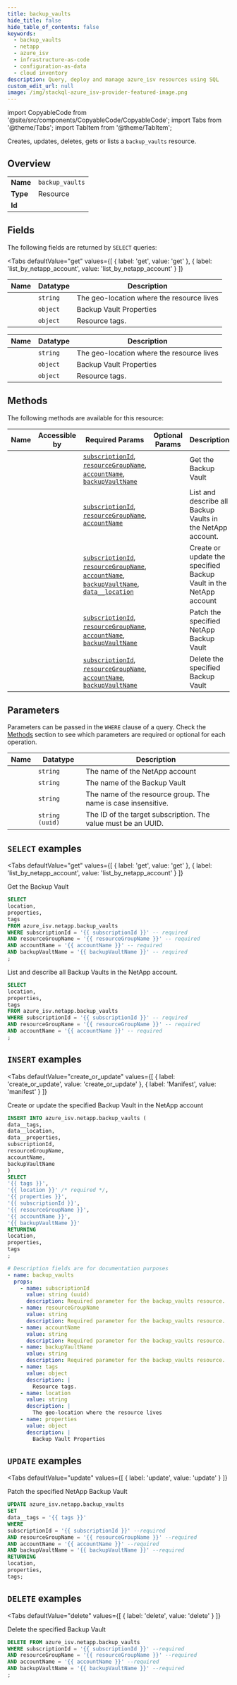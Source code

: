 ```yaml
--- 
title: backup_vaults
hide_title: false
hide_table_of_contents: false
keywords:
  - backup_vaults
  - netapp
  - azure_isv
  - infrastructure-as-code
  - configuration-as-data
  - cloud inventory
description: Query, deploy and manage azure_isv resources using SQL
custom_edit_url: null
image: /img/stackql-azure_isv-provider-featured-image.png
---
```


import CopyableCode from '@site/src/components/CopyableCode/CopyableCode';
import Tabs from '@theme/Tabs';
import TabItem from '@theme/TabItem';

Creates, updates, deletes, gets or lists a <code>backup_vaults</code> resource.

## Overview
<table><tbody>
<tr><td><b>Name</b></td><td><code>backup_vaults</code></td></tr>
<tr><td><b>Type</b></td><td>Resource</td></tr>
<tr><td><b>Id</b></td><td><CopyableCode code="azure_isv.netapp.backup_vaults" /></td></tr>
</tbody></table>

## Fields

The following fields are returned by `SELECT` queries:

<Tabs
    defaultValue="get"
    values={[
        { label: 'get', value: 'get' },
        { label: 'list_by_netapp_account', value: 'list_by_netapp_account' }
    ]}
>
<TabItem value="get">

<table>
<thead>
    <tr>
    <th>Name</th>
    <th>Datatype</th>
    <th>Description</th>
    </tr>
</thead>
<tbody>
<tr>
    <td><CopyableCode code="location" /></td>
    <td><code>string</code></td>
    <td>The geo-location where the resource lives</td>
</tr>
<tr>
    <td><CopyableCode code="properties" /></td>
    <td><code>object</code></td>
    <td>Backup Vault Properties</td>
</tr>
<tr>
    <td><CopyableCode code="tags" /></td>
    <td><code>object</code></td>
    <td>Resource tags.</td>
</tr>
</tbody>
</table>
</TabItem>
<TabItem value="list_by_netapp_account">

<table>
<thead>
    <tr>
    <th>Name</th>
    <th>Datatype</th>
    <th>Description</th>
    </tr>
</thead>
<tbody>
<tr>
    <td><CopyableCode code="location" /></td>
    <td><code>string</code></td>
    <td>The geo-location where the resource lives</td>
</tr>
<tr>
    <td><CopyableCode code="properties" /></td>
    <td><code>object</code></td>
    <td>Backup Vault Properties</td>
</tr>
<tr>
    <td><CopyableCode code="tags" /></td>
    <td><code>object</code></td>
    <td>Resource tags.</td>
</tr>
</tbody>
</table>
</TabItem>
</Tabs>

## Methods

The following methods are available for this resource:

<table>
<thead>
    <tr>
    <th>Name</th>
    <th>Accessible by</th>
    <th>Required Params</th>
    <th>Optional Params</th>
    <th>Description</th>
    </tr>
</thead>
<tbody>
<tr>
    <td><a href="#get"><CopyableCode code="get" /></a></td>
    <td><CopyableCode code="select" /></td>
    <td><a href="#parameter-subscriptionId"><code>subscriptionId</code></a>, <a href="#parameter-resourceGroupName"><code>resourceGroupName</code></a>, <a href="#parameter-accountName"><code>accountName</code></a>, <a href="#parameter-backupVaultName"><code>backupVaultName</code></a></td>
    <td></td>
    <td>Get the Backup Vault</td>
</tr>
<tr>
    <td><a href="#list_by_netapp_account"><CopyableCode code="list_by_netapp_account" /></a></td>
    <td><CopyableCode code="select" /></td>
    <td><a href="#parameter-subscriptionId"><code>subscriptionId</code></a>, <a href="#parameter-resourceGroupName"><code>resourceGroupName</code></a>, <a href="#parameter-accountName"><code>accountName</code></a></td>
    <td></td>
    <td>List and describe all Backup Vaults in the NetApp account.</td>
</tr>
<tr>
    <td><a href="#create_or_update"><CopyableCode code="create_or_update" /></a></td>
    <td><CopyableCode code="insert" /></td>
    <td><a href="#parameter-subscriptionId"><code>subscriptionId</code></a>, <a href="#parameter-resourceGroupName"><code>resourceGroupName</code></a>, <a href="#parameter-accountName"><code>accountName</code></a>, <a href="#parameter-backupVaultName"><code>backupVaultName</code></a>, <a href="#parameter-data__location"><code>data__location</code></a></td>
    <td></td>
    <td>Create or update the specified Backup Vault in the NetApp account</td>
</tr>
<tr>
    <td><a href="#update"><CopyableCode code="update" /></a></td>
    <td><CopyableCode code="update" /></td>
    <td><a href="#parameter-subscriptionId"><code>subscriptionId</code></a>, <a href="#parameter-resourceGroupName"><code>resourceGroupName</code></a>, <a href="#parameter-accountName"><code>accountName</code></a>, <a href="#parameter-backupVaultName"><code>backupVaultName</code></a></td>
    <td></td>
    <td>Patch the specified NetApp Backup Vault</td>
</tr>
<tr>
    <td><a href="#delete"><CopyableCode code="delete" /></a></td>
    <td><CopyableCode code="delete" /></td>
    <td><a href="#parameter-subscriptionId"><code>subscriptionId</code></a>, <a href="#parameter-resourceGroupName"><code>resourceGroupName</code></a>, <a href="#parameter-accountName"><code>accountName</code></a>, <a href="#parameter-backupVaultName"><code>backupVaultName</code></a></td>
    <td></td>
    <td>Delete the specified Backup Vault</td>
</tr>
</tbody>
</table>

## Parameters

Parameters can be passed in the `WHERE` clause of a query. Check the [Methods](#methods) section to see which parameters are required or optional for each operation.

<table>
<thead>
    <tr>
    <th>Name</th>
    <th>Datatype</th>
    <th>Description</th>
    </tr>
</thead>
<tbody>
<tr id="parameter-accountName">
    <td><CopyableCode code="accountName" /></td>
    <td><code>string</code></td>
    <td>The name of the NetApp account</td>
</tr>
<tr id="parameter-backupVaultName">
    <td><CopyableCode code="backupVaultName" /></td>
    <td><code>string</code></td>
    <td>The name of the Backup Vault</td>
</tr>
<tr id="parameter-resourceGroupName">
    <td><CopyableCode code="resourceGroupName" /></td>
    <td><code>string</code></td>
    <td>The name of the resource group. The name is case insensitive.</td>
</tr>
<tr id="parameter-subscriptionId">
    <td><CopyableCode code="subscriptionId" /></td>
    <td><code>string (uuid)</code></td>
    <td>The ID of the target subscription. The value must be an UUID.</td>
</tr>
</tbody>
</table>

## `SELECT` examples

<Tabs
    defaultValue="get"
    values={[
        { label: 'get', value: 'get' },
        { label: 'list_by_netapp_account', value: 'list_by_netapp_account' }
    ]}
>
<TabItem value="get">

Get the Backup Vault

```sql
SELECT
location,
properties,
tags
FROM azure_isv.netapp.backup_vaults
WHERE subscriptionId = '{{ subscriptionId }}' -- required
AND resourceGroupName = '{{ resourceGroupName }}' -- required
AND accountName = '{{ accountName }}' -- required
AND backupVaultName = '{{ backupVaultName }}' -- required
;
```
</TabItem>
<TabItem value="list_by_netapp_account">

List and describe all Backup Vaults in the NetApp account.

```sql
SELECT
location,
properties,
tags
FROM azure_isv.netapp.backup_vaults
WHERE subscriptionId = '{{ subscriptionId }}' -- required
AND resourceGroupName = '{{ resourceGroupName }}' -- required
AND accountName = '{{ accountName }}' -- required
;
```
</TabItem>
</Tabs>


## `INSERT` examples

<Tabs
    defaultValue="create_or_update"
    values={[
        { label: 'create_or_update', value: 'create_or_update' },
        { label: 'Manifest', value: 'manifest' }
    ]}
>
<TabItem value="create_or_update">

Create or update the specified Backup Vault in the NetApp account

```sql
INSERT INTO azure_isv.netapp.backup_vaults (
data__tags,
data__location,
data__properties,
subscriptionId,
resourceGroupName,
accountName,
backupVaultName
)
SELECT 
'{{ tags }}',
'{{ location }}' /* required */,
'{{ properties }}',
'{{ subscriptionId }}',
'{{ resourceGroupName }}',
'{{ accountName }}',
'{{ backupVaultName }}'
RETURNING
location,
properties,
tags
;
```
</TabItem>
<TabItem value="manifest">

```yaml
# Description fields are for documentation purposes
- name: backup_vaults
  props:
    - name: subscriptionId
      value: string (uuid)
      description: Required parameter for the backup_vaults resource.
    - name: resourceGroupName
      value: string
      description: Required parameter for the backup_vaults resource.
    - name: accountName
      value: string
      description: Required parameter for the backup_vaults resource.
    - name: backupVaultName
      value: string
      description: Required parameter for the backup_vaults resource.
    - name: tags
      value: object
      description: |
        Resource tags.
    - name: location
      value: string
      description: |
        The geo-location where the resource lives
    - name: properties
      value: object
      description: |
        Backup Vault Properties
```
</TabItem>
</Tabs>


## `UPDATE` examples

<Tabs
    defaultValue="update"
    values={[
        { label: 'update', value: 'update' }
    ]}
>
<TabItem value="update">

Patch the specified NetApp Backup Vault

```sql
UPDATE azure_isv.netapp.backup_vaults
SET 
data__tags = '{{ tags }}'
WHERE 
subscriptionId = '{{ subscriptionId }}' --required
AND resourceGroupName = '{{ resourceGroupName }}' --required
AND accountName = '{{ accountName }}' --required
AND backupVaultName = '{{ backupVaultName }}' --required
RETURNING
location,
properties,
tags;
```
</TabItem>
</Tabs>


## `DELETE` examples

<Tabs
    defaultValue="delete"
    values={[
        { label: 'delete', value: 'delete' }
    ]}
>
<TabItem value="delete">

Delete the specified Backup Vault

```sql
DELETE FROM azure_isv.netapp.backup_vaults
WHERE subscriptionId = '{{ subscriptionId }}' --required
AND resourceGroupName = '{{ resourceGroupName }}' --required
AND accountName = '{{ accountName }}' --required
AND backupVaultName = '{{ backupVaultName }}' --required
;
```
</TabItem>
</Tabs>
